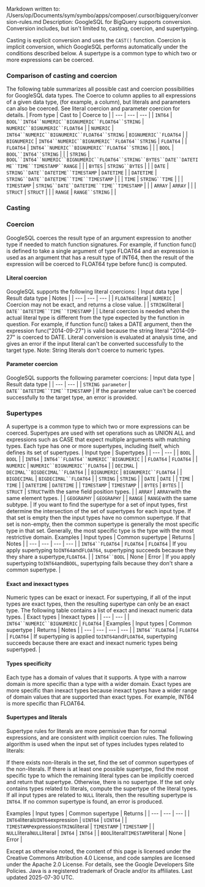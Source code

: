 Markdown written to: /Users/op/Documents/sym/symbo/apps/composer/.cursor/bigquery/conversion-rules.md
Description:
GoogleSQL for BigQuery supports conversion.
Conversion includes, but isn't limited to, casting, coercion, and
supertyping.

Casting is explicit conversion and uses the
`CAST()` function.
Coercion is implicit conversion, which GoogleSQL performs
automatically under the conditions described below.
A supertype is a common type to which two or more expressions can be coerced.

### Comparison of casting and coercion
The following table summarizes all possible cast and coercion possibilities for
GoogleSQL data types. The Coerce to column applies to all
expressions of a given data type, (for example, a
column), but
literals and parameters can also be coerced. See
literal coercion and
parameter coercion for details.
| From type | Cast to | Coerce to |
| --- | --- | --- |
| `INT64` | `BOOL``INT64``NUMERIC``BIGNUMERIC``FLOAT64``STRING` | `NUMERIC``BIGNUMERIC``FLOAT64` |
| `NUMERIC` | `INT64``NUMERIC``BIGNUMERIC``FLOAT64``STRING` | `BIGNUMERIC``FLOAT64` |
| `BIGNUMERIC` | `INT64``NUMERIC``BIGNUMERIC``FLOAT64``STRING` | `FLOAT64` |
| `FLOAT64` | `INT64``NUMERIC``BIGNUMERIC``FLOAT64``STRING` |  |
| `BOOL` | `BOOL``INT64``STRING` |  |
| `STRING` | `BOOL``INT64``NUMERIC``BIGNUMERIC``FLOAT64``STRING``BYTES``DATE``DATETIME``TIME``TIMESTAMP``RANGE` |  |
| `BYTES` | `STRING``BYTES` |  |
| `DATE` | `STRING``DATE``DATETIME``TIMESTAMP` | `DATETIME` |
| `DATETIME` | `STRING``DATE``DATETIME``TIME``TIMESTAMP` |  |
| `TIME` | `STRING``TIME` |  |
| `TIMESTAMP` | `STRING``DATE``DATETIME``TIME``TIMESTAMP` |  |
| `ARRAY` | `ARRAY` |  |
| `STRUCT` | `STRUCT` |  |
| `RANGE` | `RANGE``STRING` |  |
### Casting

### Coercion
GoogleSQL coerces the result type of an argument expression to another
type if needed to match function signatures. For example, if function func()
is defined to take a single argument of type FLOAT64
and an expression is used as an argument that has a result type of
INT64, then the result of the expression will be
coerced to FLOAT64 type before func() is computed.
#### Literal coercion
GoogleSQL supports the following literal coercions:
| Input data type | Result data type | Notes |
| --- | --- | --- |
| `FLOAT64`literal | `NUMERIC` | Coercion may not be exact, and returns a close value. |
| `STRING`literal | `DATE``DATETIME``TIME``TIMESTAMP` |  |
Literal coercion is needed when the actual literal type is different from the
type expected by the function in question. For
example, if function func() takes a DATE argument,
then the expression func("2014-09-27") is valid because the
string literal "2014-09-27" is coerced to
DATE.
Literal conversion is evaluated at analysis time, and gives an error if the
input literal can't be converted successfully to the target type.
Note: String literals don't coerce to numeric types.
#### Parameter coercion
GoogleSQL supports the following parameter coercions:
| Input data type | Result data type |
| --- | --- |
| `STRING parameter` | `DATE``DATETIME``TIME``TIMESTAMP` |
If the parameter value can't be coerced successfully to the target type, an
error is provided.
### Supertypes
A supertype is a common type to which two or more expressions can be coerced.
Supertypes are used with set operations such as UNION ALL and expressions such
as CASE that expect multiple arguments with matching types. Each type has one
or more supertypes, including itself, which defines its set of supertypes.
| Input type | Supertypes |
| --- | --- |
| `BOOL` | `BOOL` |
| `INT64` | `INT64``FLOAT64``NUMERIC``BIGNUMERIC` |
| `FLOAT64` | `FLOAT64` |
| `NUMERIC` | `NUMERIC``BIGNUMERIC``FLOAT64` |
| `DECIMAL` | `DECIMAL``BIGDECIMAL``FLOAT64` |
| `BIGNUMERIC` | `BIGNUMERIC``FLOAT64` |
| `BIGDECIMAL` | `BIGDECIMAL``FLOAT64` |
| `STRING` | `STRING` |
| `DATE` | `DATE` |
| `TIME` | `TIME` |
| `DATETIME` | `DATETIME` |
| `TIMESTAMP` | `TIMESTAMP` |
| `BYTES` | `BYTES` |
| `STRUCT` | `STRUCT`with the same field position types. |
| `ARRAY` | `ARRAY`with the same element types. |
| `GEOGRAPHY` | `GEOGRAPHY` |
| `RANGE` | `RANGE`with the same subtype. |
If you want to find the supertype for a set of input types, first determine the
intersection of the set of supertypes for each input type. If that set is empty
then the input types have no common supertype. If that set is non-empty, then
the common supertype is generally the
most specific type in that set. Generally,
the most specific type is the type with the most restrictive domain.
Examples
| Input types | Common supertype | Returns | Notes |
| --- | --- | --- | --- |
| `INT64``FLOAT64` | `FLOAT64` | `FLOAT64` | If you apply supertyping to`INT64`and`FLOAT64`,
        supertyping succeeds because they they share a supertype,`FLOAT64`. |
| `INT64``BOOL` | None | Error | If you apply supertyping to`INT64`and`BOOL`,
        supertyping fails because they don't share a common supertype. |
#### Exact and inexact types
Numeric types can be exact or inexact. For supertyping, if all of the
input types are exact types, then the resulting supertype can only be an
exact type.
The following table contains a list of exact and inexact numeric data types.
| Exact types | Inexact types |
| --- | --- |
| `INT64``NUMERIC``BIGNUMERIC` | `FLOAT64` |
Examples
| Input types | Common supertype | Returns | Notes |
| --- | --- | --- | --- |
| `INT64``FLOAT64` | `FLOAT64` | `FLOAT64` | If supertyping is applied to`INT64`and`FLOAT64`,
        supertyping succeeds because there are exact and inexact numeric types
        being supertyped. |
#### Types specificity
Each type has a domain of values that it supports. A type with a
narrow domain is more specific than a type with a wider domain. Exact types
are more specific than inexact types because inexact types have a wider range
of domain values that are supported than exact types. For example,
INT64 is more specific than FLOAT64.
#### Supertypes and literals
Supertype rules for literals are more permissive than for normal expressions,
and are consistent with implicit coercion rules. The following algorithm is used
when the input set of types includes types related to literals:

If there exists non-literals in the set, find the set of common supertypes
of the non-literals.
If there is at least one possible supertype, find the
most specific type to
which the remaining literal types can be implicitly coerced and return that
supertype. Otherwise, there is no supertype.
If the set only contains types related to literals, compute the supertype of
the literal types.
If all input types are related to `NULL` literals, then the resulting
supertype is `INT64`.
If no common supertype is found, an error is produced.

Examples
| Input types | Common supertype | Returns |
| --- | --- | --- |
| `INT64`literal`UINT64`expression | `UINT64` | `UINT64` |
| `TIMESTAMP`expression`STRING`literal | `TIMESTAMP` | `TIMESTAMP` |
| `NULL`literal`NULL`literal | `INT64` | `INT64` |
| `BOOL`literal`TIMESTAMP`literal | None | Error |

Except as otherwise noted, the content of this page is licensed under the Creative Commons Attribution 4.0 License, and code samples are licensed under the Apache 2.0 License. For details, see the Google Developers Site Policies. Java is a registered trademark of Oracle and/or its affiliates.
Last updated 2025-07-30 UTC.
